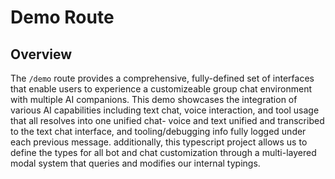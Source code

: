 # Demo Route

## Overview
The `/demo` route provides a comprehensive, fully-defined set of interfaces that enable users to experience a customizeable group chat environment with multiple AI companions. This demo showcases the integration of various AI capabilities including text chat, voice interaction, and tool usage that all resolves into one unified chat- voice and text unified and transcribed to the text chat interface, and tooling/debugging info fully logged under each previous message. additionally, this typescript project allows us to define the types for all bot and chat customization through a multi-layered modal system that queries and modifies our internal typings.